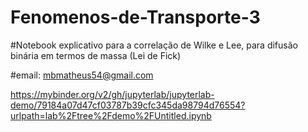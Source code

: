 # Fenomenos-de-Transporte-3

#Notebook explicativo para a correlação de Wilke e Lee, para difusão binária em termos de massa (Lei de Fick)

#email: mbmatheus54@gmail.com


https://mybinder.org/v2/gh/jupyterlab/jupyterlab-demo/79184a07d47cf03787b39cfc345da98794d76554?urlpath=lab%2Ftree%2Fdemo%2FUntitled.ipynb
